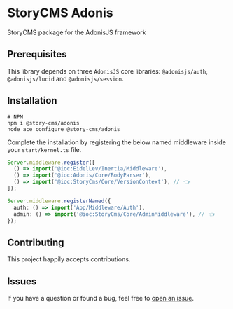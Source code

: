 # StoryCMS Adonis

StoryCMS package for the AdonisJS framework

## Prerequisites

This library depends on three `AdonisJS` core libraries: `@adonisjs/auth`,
`@adonisjs/lucid` and `@adonisjs/session`.

## Installation

```shell
# NPM
npm i @story-cms/adonis
node ace configure @story-cms/adonis
```

Complete the installation by registering the below named middleware inside your
`start/kernel.ts` file.

```ts
Server.middleware.register([
  () => import('@ioc:EidelLev/Inertia/Middleware'),
  () => import('@ioc:Adonis/Core/BodyParser'),
  () => import('@ioc:StoryCms/Core/VersionContext'), // 👈
]);

Server.middleware.registerNamed({
  auth: () => import('App/Middleware/Auth'),
  admin: () => import('@ioc:StoryCms/Core/AdminMiddleware'), // 👈
});
```

## Contributing

This project happily accepts contributions.

## Issues

If you have a question or found a bug, feel free to
[open an issue](https://github.com/story-cms/adonis/issues).
